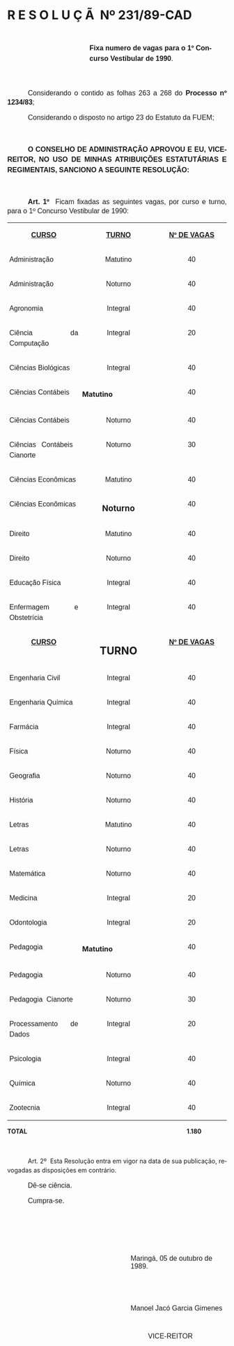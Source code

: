 <body lang=PT-BR style='tab-interval:35.4pt'>

<div class=Section1>

<p class=MsoNormal style='margin-top:0cm;margin-right:0cm;margin-bottom:10.8pt;
margin-left:14.4pt'><span style='font-size:12.0pt;mso-bidi-font-size:10.0pt;
font-family:Arial'><![if !supportEmptyParas]>&nbsp;<![endif]><o:p></o:p></span></p>

<h1>R E S O L U Ç Ã<span style="mso-spacerun: yes">  </span>Nº 231/89-CAD</h1>

<p class=MsoNormal align=center style='margin-bottom:7.2pt;text-align:center'><span
style='font-size:12.0pt;mso-bidi-font-size:10.0pt;font-family:Arial'><![if !supportEmptyParas]>&nbsp;<![endif]><o:p></o:p></span></p>

<p class=MsoNormal style='margin-top:0cm;margin-right:0cm;margin-bottom:14.4pt;
margin-left:141.6pt;line-height:18.0pt'><b><span style='font-size:12.0pt;
mso-bidi-font-size:10.0pt;font-family:Arial'>Fixa numero de vagas para o 1º
Concurso Vestibular de 1990</span></b><span style='font-size:12.0pt;mso-bidi-font-size:
10.0pt;font-family:Arial'>.<o:p></o:p></span></p>

<p class=MsoNormal style='line-height:17.4pt'><span style='font-size:12.0pt;
mso-bidi-font-size:10.0pt;font-family:Arial'><![if !supportEmptyParas]>&nbsp;<![endif]><o:p></o:p></span></p>

<p class=MsoNormal style='text-align:justify;text-indent:35.45pt;line-height:
150%'><span style='font-size:12.0pt;mso-bidi-font-size:10.0pt;font-family:Arial'>Considerando
o contido as folhas 263 a 268 do <b>Processo nº 1234/83</b>;<o:p></o:p></span></p>

<p class=MsoNormal style='text-align:justify;text-indent:35.45pt;line-height:
150%'><span style='font-size:12.0pt;mso-bidi-font-size:10.0pt;font-family:Arial'>Considerando
o disposto no artigo 23 do Esta­tuto da FUEM;<o:p></o:p></span></p>

<p class=MsoNormal style='line-height:17.4pt'><span style='font-size:12.0pt;
mso-bidi-font-size:10.0pt;font-family:Arial'><![if !supportEmptyParas]>&nbsp;<![endif]><o:p></o:p></span></p>

<p class=MsoNormal style='text-align:justify;text-indent:35.4pt;line-height:
17.4pt'><b><span style='font-size:12.0pt;mso-bidi-font-size:10.0pt;font-family:
Arial'>O CONSELHO DE ADMINISTRAÇÃO APROVOU E EU, VICE-REITOR, NO USO DE MINHAS
ATRIBUIÇÕES ESTATUTÁRIAS E REGIMENTAIS, SANCIONO A SEGUINTE RESOLUÇÃO:<o:p></o:p></span></b></p>

<p class=MsoNormal style='line-height:17.4pt'><span style='font-size:12.0pt;
mso-bidi-font-size:10.0pt;font-family:Arial'><![if !supportEmptyParas]>&nbsp;<![endif]><o:p></o:p></span></p>

<p class=MsoNormal style='text-align:justify;text-indent:35.45pt;line-height:
150%'><b><span style='font-size:12.0pt;mso-bidi-font-size:10.0pt;font-family:
Arial'>Art. 1º</span></b><span style='font-size:12.0pt;mso-bidi-font-size:10.0pt;
font-family:Arial'><span style="mso-spacerun: yes">  </span>Ficam fixadas as
seguintes vagas, por curso e turno, para o 1º Concurso Vestibular de 1990:<o:p></o:p></span></p>

<table border=0 cellspacing=0 cellpadding=0 style='border-collapse:collapse;
 mso-padding-alt:0cm 3.5pt 0cm 3.5pt'>
 <tr>
  <td width=199 valign=top style='width:149.6pt;padding:0cm 3.5pt 0cm 3.5pt'>
  <p class=MsoNormal align=center style='text-align:center;line-height:150%'><b><u><span
  style='font-size:12.0pt;mso-bidi-font-size:10.0pt;font-family:Arial'>CURSO<o:p></o:p></span></u></b></p>
  </td>
  <td width=200 valign=top style='width:149.65pt;padding:0cm 3.5pt 0cm 3.5pt'>
  <p class=MsoNormal align=center style='text-align:center;line-height:150%'><b><u><span
  style='font-size:12.0pt;mso-bidi-font-size:10.0pt;font-family:Arial'>TURNO<o:p></o:p></span></u></b></p>
  </td>
  <td width=200 valign=top style='width:149.65pt;padding:0cm 3.5pt 0cm 3.5pt'>
  <p class=MsoNormal align=center style='text-align:center;line-height:150%'><b><u><span
  style='font-size:12.0pt;mso-bidi-font-size:10.0pt;font-family:Arial'>Nº DE
  VAGAS<o:p></o:p></span></u></b></p>
  </td>
 </tr>
 <tr>
  <td width=199 valign=top style='width:149.6pt;padding:0cm 3.5pt 0cm 3.5pt'>
  <p class=MsoNormal style='text-align:justify;line-height:150%'><span
  style='font-size:12.0pt;mso-bidi-font-size:10.0pt;font-family:Arial'>Administração
  <o:p></o:p></span></p>
  </td>
  <td width=200 valign=top style='width:149.65pt;padding:0cm 3.5pt 0cm 3.5pt'>
  <p class=MsoNormal align=center style='text-align:center;line-height:150%'><span
  style='font-size:12.0pt;mso-bidi-font-size:10.0pt;font-family:Arial'>Matutino<o:p></o:p></span></p>
  </td>
  <td width=200 valign=top style='width:149.65pt;padding:0cm 3.5pt 0cm 3.5pt'>
  <p class=MsoNormal align=center style='text-align:center;line-height:150%'><span
  style='font-size:12.0pt;mso-bidi-font-size:10.0pt;font-family:Arial'>40<o:p></o:p></span></p>
  </td>
 </tr>
 <tr>
  <td width=199 valign=top style='width:149.6pt;padding:0cm 3.5pt 0cm 3.5pt'>
  <p class=MsoNormal style='text-align:justify;line-height:150%'><span
  style='font-size:12.0pt;mso-bidi-font-size:10.0pt;font-family:Arial'>Administração
  <o:p></o:p></span></p>
  </td>
  <td width=200 valign=top style='width:149.65pt;padding:0cm 3.5pt 0cm 3.5pt'>
  <p class=MsoNormal align=center style='text-align:center;line-height:150%'><span
  style='font-size:12.0pt;mso-bidi-font-size:10.0pt;font-family:Arial'>Noturno<o:p></o:p></span></p>
  </td>
  <td width=200 valign=top style='width:149.65pt;padding:0cm 3.5pt 0cm 3.5pt'>
  <p class=MsoNormal align=center style='text-align:center;line-height:150%'><span
  style='font-size:12.0pt;mso-bidi-font-size:10.0pt;font-family:Arial'>40<o:p></o:p></span></p>
  </td>
 </tr>
 <tr>
  <td width=199 valign=top style='width:149.6pt;padding:0cm 3.5pt 0cm 3.5pt'>
  <p class=MsoNormal style='text-align:justify;line-height:150%'><span
  style='font-size:12.0pt;mso-bidi-font-size:10.0pt;font-family:Arial'>Agronomia<o:p></o:p></span></p>
  </td>
  <td width=200 valign=top style='width:149.65pt;padding:0cm 3.5pt 0cm 3.5pt'>
  <p class=MsoNormal align=center style='text-align:center;line-height:150%'><span
  style='font-size:12.0pt;mso-bidi-font-size:10.0pt;font-family:Arial'>Integral<o:p></o:p></span></p>
  </td>
  <td width=200 valign=top style='width:149.65pt;padding:0cm 3.5pt 0cm 3.5pt'>
  <p class=MsoNormal align=center style='text-align:center;line-height:150%'><span
  style='font-size:12.0pt;mso-bidi-font-size:10.0pt;font-family:Arial'>40<o:p></o:p></span></p>
  </td>
 </tr>
 <tr>
  <td width=199 valign=top style='width:149.6pt;padding:0cm 3.5pt 0cm 3.5pt'>
  <p class=MsoNormal style='text-align:justify;line-height:150%'><span
  style='font-size:12.0pt;mso-bidi-font-size:10.0pt;font-family:Arial'>Ciência
  da Computação<o:p></o:p></span></p>
  </td>
  <td width=200 valign=top style='width:149.65pt;padding:0cm 3.5pt 0cm 3.5pt'>
  <p class=MsoNormal align=center style='text-align:center;line-height:150%'><span
  style='font-size:12.0pt;mso-bidi-font-size:10.0pt;font-family:Arial'>Integral<o:p></o:p></span></p>
  </td>
  <td width=200 valign=top style='width:149.65pt;padding:0cm 3.5pt 0cm 3.5pt'>
  <p class=MsoNormal align=center style='text-align:center;line-height:150%'><span
  style='font-size:12.0pt;mso-bidi-font-size:10.0pt;font-family:Arial'>20<o:p></o:p></span></p>
  </td>
 </tr>
 <tr>
  <td width=199 valign=top style='width:149.6pt;padding:0cm 3.5pt 0cm 3.5pt'>
  <p class=MsoNormal style='text-align:justify;line-height:150%'><span
  style='font-size:12.0pt;mso-bidi-font-size:10.0pt;font-family:Arial'>Ciências
  Biológicas<o:p></o:p></span></p>
  </td>
  <td width=200 valign=top style='width:149.65pt;padding:0cm 3.5pt 0cm 3.5pt'>
  <p class=MsoNormal align=center style='text-align:center;line-height:150%'><span
  style='font-size:12.0pt;mso-bidi-font-size:10.0pt;font-family:Arial'>Integral<o:p></o:p></span></p>
  </td>
  <td width=200 valign=top style='width:149.65pt;padding:0cm 3.5pt 0cm 3.5pt'>
  <p class=MsoNormal align=center style='text-align:center;line-height:150%'><span
  style='font-size:12.0pt;mso-bidi-font-size:10.0pt;font-family:Arial'>40<o:p></o:p></span></p>
  </td>
 </tr>
 <tr>
  <td width=199 valign=top style='width:149.6pt;padding:0cm 3.5pt 0cm 3.5pt'>
  <p class=MsoNormal style='text-align:justify;line-height:150%'><span
  style='font-size:12.0pt;mso-bidi-font-size:10.0pt;font-family:Arial'>Ciências
  Contábeis<o:p></o:p></span></p>
  </td>
  <td width=200 valign=top style='width:149.65pt;padding:0cm 3.5pt 0cm 3.5pt'>
  <h4>Matutino</h4>
  </td>
  <td width=200 valign=top style='width:149.65pt;padding:0cm 3.5pt 0cm 3.5pt'>
  <p class=MsoNormal align=center style='text-align:center;line-height:150%'><span
  style='font-size:12.0pt;mso-bidi-font-size:10.0pt;font-family:Arial'>40<o:p></o:p></span></p>
  </td>
 </tr>
 <tr>
  <td width=199 valign=top style='width:149.6pt;padding:0cm 3.5pt 0cm 3.5pt'>
  <p class=MsoNormal style='text-align:justify;line-height:150%'><span
  style='font-size:12.0pt;mso-bidi-font-size:10.0pt;font-family:Arial'>Ciências
  Contábeis<o:p></o:p></span></p>
  </td>
  <td width=200 valign=top style='width:149.65pt;padding:0cm 3.5pt 0cm 3.5pt'>
  <p class=MsoNormal align=center style='text-align:center;line-height:150%'><span
  style='font-size:12.0pt;mso-bidi-font-size:10.0pt;font-family:Arial'>Noturno<o:p></o:p></span></p>
  </td>
  <td width=200 valign=top style='width:149.65pt;padding:0cm 3.5pt 0cm 3.5pt'>
  <p class=MsoNormal align=center style='text-align:center;line-height:150%'><span
  style='font-size:12.0pt;mso-bidi-font-size:10.0pt;font-family:Arial'>40<o:p></o:p></span></p>
  </td>
 </tr>
 <tr>
  <td width=199 valign=top style='width:149.6pt;padding:0cm 3.5pt 0cm 3.5pt'>
  <p class=MsoNormal style='text-align:justify;line-height:150%'><span
  style='font-size:12.0pt;mso-bidi-font-size:10.0pt;font-family:Arial'>Ciências
  Contábeis  Cianorte<o:p></o:p></span></p>
  </td>
  <td width=200 valign=top style='width:149.65pt;padding:0cm 3.5pt 0cm 3.5pt'>
  <p class=MsoNormal align=center style='text-align:center;line-height:150%'><span
  style='font-size:12.0pt;mso-bidi-font-size:10.0pt;font-family:Arial'>Noturno<o:p></o:p></span></p>
  </td>
  <td width=200 valign=top style='width:149.65pt;padding:0cm 3.5pt 0cm 3.5pt'>
  <p class=MsoNormal align=center style='text-align:center;line-height:150%'><span
  style='font-size:12.0pt;mso-bidi-font-size:10.0pt;font-family:Arial'>30<o:p></o:p></span></p>
  </td>
 </tr>
 <tr>
  <td width=199 valign=top style='width:149.6pt;padding:0cm 3.5pt 0cm 3.5pt'>
  <p class=MsoNormal style='text-align:justify;line-height:150%'><span
  style='font-size:12.0pt;mso-bidi-font-size:10.0pt;font-family:Arial'>Ciências
  Econômicas<o:p></o:p></span></p>
  </td>
  <td width=200 valign=top style='width:149.65pt;padding:0cm 3.5pt 0cm 3.5pt'>
  <p class=MsoNormal align=center style='text-align:center;line-height:150%'><span
  style='font-size:12.0pt;mso-bidi-font-size:10.0pt;font-family:Arial'>Matutino<o:p></o:p></span></p>
  </td>
  <td width=200 valign=top style='width:149.65pt;padding:0cm 3.5pt 0cm 3.5pt'>
  <p class=MsoNormal align=center style='text-align:center;line-height:150%'><span
  style='font-size:12.0pt;mso-bidi-font-size:10.0pt;font-family:Arial'>40<o:p></o:p></span></p>
  </td>
 </tr>
 <tr>
  <td width=199 valign=top style='width:149.6pt;padding:0cm 3.5pt 0cm 3.5pt'>
  <p class=MsoNormal style='text-align:justify;line-height:150%'><span
  style='font-size:12.0pt;mso-bidi-font-size:10.0pt;font-family:Arial'>Ciências
  Econômicas<o:p></o:p></span></p>
  </td>
  <td width=200 valign=top style='width:149.65pt;padding:0cm 3.5pt 0cm 3.5pt'>
  <h3 align=center style='text-align:center'>Noturno<b><o:p></o:p></b></h3>
  </td>
  <td width=200 valign=top style='width:149.65pt;padding:0cm 3.5pt 0cm 3.5pt'>
  <p class=MsoNormal align=center style='text-align:center;line-height:150%'><span
  style='font-size:12.0pt;mso-bidi-font-size:10.0pt;font-family:Arial'>40<o:p></o:p></span></p>
  </td>
 </tr>
 <tr>
  <td width=199 valign=top style='width:149.6pt;padding:0cm 3.5pt 0cm 3.5pt'>
  <p class=MsoNormal style='text-align:justify;line-height:150%'><span
  style='font-size:12.0pt;mso-bidi-font-size:10.0pt;font-family:Arial'>Direito<o:p></o:p></span></p>
  </td>
  <td width=200 valign=top style='width:149.65pt;padding:0cm 3.5pt 0cm 3.5pt'>
  <p class=MsoNormal align=center style='text-align:center;line-height:150%'><span
  style='font-size:12.0pt;mso-bidi-font-size:10.0pt;font-family:Arial'>Matutino<o:p></o:p></span></p>
  </td>
  <td width=200 valign=top style='width:149.65pt;padding:0cm 3.5pt 0cm 3.5pt'>
  <p class=MsoNormal align=center style='text-align:center;line-height:150%'><span
  style='font-size:12.0pt;mso-bidi-font-size:10.0pt;font-family:Arial'>40<o:p></o:p></span></p>
  </td>
 </tr>
 <tr>
  <td width=199 valign=top style='width:149.6pt;padding:0cm 3.5pt 0cm 3.5pt'>
  <p class=MsoNormal style='text-align:justify;line-height:150%'><span
  style='font-size:12.0pt;mso-bidi-font-size:10.0pt;font-family:Arial'>Direito<o:p></o:p></span></p>
  </td>
  <td width=200 valign=top style='width:149.65pt;padding:0cm 3.5pt 0cm 3.5pt'>
  <p class=MsoNormal align=center style='text-align:center;line-height:150%'><span
  style='font-size:12.0pt;mso-bidi-font-size:10.0pt;font-family:Arial'>Noturno<o:p></o:p></span></p>
  </td>
  <td width=200 valign=top style='width:149.65pt;padding:0cm 3.5pt 0cm 3.5pt'>
  <p class=MsoNormal align=center style='text-align:center;line-height:150%'><span
  style='font-size:12.0pt;mso-bidi-font-size:10.0pt;font-family:Arial'>40<o:p></o:p></span></p>
  </td>
 </tr>
 <tr>
  <td width=199 valign=top style='width:149.6pt;padding:0cm 3.5pt 0cm 3.5pt'>
  <p class=MsoNormal style='text-align:justify;line-height:150%'><span
  style='font-size:12.0pt;mso-bidi-font-size:10.0pt;font-family:Arial'>Educação
  Física<o:p></o:p></span></p>
  </td>
  <td width=200 valign=top style='width:149.65pt;padding:0cm 3.5pt 0cm 3.5pt'>
  <p class=MsoNormal align=center style='text-align:center;line-height:150%'><span
  style='font-size:12.0pt;mso-bidi-font-size:10.0pt;font-family:Arial'>Integral<o:p></o:p></span></p>
  </td>
  <td width=200 valign=top style='width:149.65pt;padding:0cm 3.5pt 0cm 3.5pt'>
  <p class=MsoNormal align=center style='text-align:center;line-height:150%'><span
  style='font-size:12.0pt;mso-bidi-font-size:10.0pt;font-family:Arial'>40<o:p></o:p></span></p>
  </td>
 </tr>
 <tr>
  <td width=199 valign=top style='width:149.6pt;padding:0cm 3.5pt 0cm 3.5pt'>
  <p class=MsoNormal style='text-align:justify;line-height:150%'><span
  style='font-size:12.0pt;mso-bidi-font-size:10.0pt;font-family:Arial'>Enfermagem
  e Obstetrícia<o:p></o:p></span></p>
  </td>
  <td width=200 valign=top style='width:149.65pt;padding:0cm 3.5pt 0cm 3.5pt'>
  <p class=MsoNormal align=center style='text-align:center;line-height:150%'><span
  style='font-size:12.0pt;mso-bidi-font-size:10.0pt;font-family:Arial'>Integral<o:p></o:p></span></p>
  </td>
  <td width=200 valign=top style='width:149.65pt;padding:0cm 3.5pt 0cm 3.5pt'>
  <p class=MsoNormal align=center style='text-align:center;line-height:150%'><span
  style='font-size:12.0pt;mso-bidi-font-size:10.0pt;font-family:Arial'>40<o:p></o:p></span></p>
  </td>
 </tr>
 <tr>
  <td width=199 valign=top style='width:149.6pt;padding:0cm 3.5pt 0cm 3.5pt'>
  <p class=MsoNormal align=center style='text-align:center;line-height:150%'><b><u><span
  style='font-size:12.0pt;mso-bidi-font-size:10.0pt;font-family:Arial'>CURSO<o:p></o:p></span></u></b></p>
  </td>
  <td width=200 valign=top style='width:149.65pt;padding:0cm 3.5pt 0cm 3.5pt'>
  <h2 align=center style='text-align:center'>TURNO</h2>
  </td>
  <td width=200 valign=top style='width:149.65pt;padding:0cm 3.5pt 0cm 3.5pt'>
  <p class=MsoNormal align=center style='text-align:center;line-height:150%'><b><u><span
  style='font-size:12.0pt;mso-bidi-font-size:10.0pt;font-family:Arial'>Nº DE
  VAGAS<o:p></o:p></span></u></b></p>
  </td>
 </tr>
 <tr>
  <td width=199 valign=top style='width:149.6pt;padding:0cm 3.5pt 0cm 3.5pt'>
  <p class=MsoNormal style='text-align:justify;line-height:150%'><span
  style='font-size:12.0pt;mso-bidi-font-size:10.0pt;font-family:Arial'>Engenharia
  Civil<o:p></o:p></span></p>
  </td>
  <td width=200 valign=top style='width:149.65pt;padding:0cm 3.5pt 0cm 3.5pt'>
  <p class=MsoNormal align=center style='text-align:center;line-height:150%'><span
  style='font-size:12.0pt;mso-bidi-font-size:10.0pt;font-family:Arial'>Integral<o:p></o:p></span></p>
  </td>
  <td width=200 valign=top style='width:149.65pt;padding:0cm 3.5pt 0cm 3.5pt'>
  <p class=MsoNormal align=center style='text-align:center;line-height:150%'><span
  style='font-size:12.0pt;mso-bidi-font-size:10.0pt;font-family:Arial'>40<o:p></o:p></span></p>
  </td>
 </tr>
 <tr>
  <td width=199 valign=top style='width:149.6pt;padding:0cm 3.5pt 0cm 3.5pt'>
  <p class=MsoNormal style='text-align:justify;line-height:150%'><span
  style='font-size:12.0pt;mso-bidi-font-size:10.0pt;font-family:Arial'>Engenharia
  Química<o:p></o:p></span></p>
  </td>
  <td width=200 valign=top style='width:149.65pt;padding:0cm 3.5pt 0cm 3.5pt'>
  <p class=MsoNormal align=center style='text-align:center;line-height:150%'><span
  style='font-size:12.0pt;mso-bidi-font-size:10.0pt;font-family:Arial'>Integral<o:p></o:p></span></p>
  </td>
  <td width=200 valign=top style='width:149.65pt;padding:0cm 3.5pt 0cm 3.5pt'>
  <p class=MsoNormal align=center style='text-align:center;line-height:150%'><span
  style='font-size:12.0pt;mso-bidi-font-size:10.0pt;font-family:Arial'>40<o:p></o:p></span></p>
  </td>
 </tr>
 <tr>
  <td width=199 valign=top style='width:149.6pt;padding:0cm 3.5pt 0cm 3.5pt'>
  <p class=MsoNormal style='text-align:justify;line-height:150%'><span
  style='font-size:12.0pt;mso-bidi-font-size:10.0pt;font-family:Arial'>Farmácia<o:p></o:p></span></p>
  </td>
  <td width=200 valign=top style='width:149.65pt;padding:0cm 3.5pt 0cm 3.5pt'>
  <p class=MsoNormal align=center style='text-align:center;line-height:150%'><span
  style='font-size:12.0pt;mso-bidi-font-size:10.0pt;font-family:Arial'>Integral<o:p></o:p></span></p>
  </td>
  <td width=200 valign=top style='width:149.65pt;padding:0cm 3.5pt 0cm 3.5pt'>
  <p class=MsoNormal align=center style='text-align:center;line-height:150%'><span
  style='font-size:12.0pt;mso-bidi-font-size:10.0pt;font-family:Arial'>40<o:p></o:p></span></p>
  </td>
 </tr>
 <tr>
  <td width=199 valign=top style='width:149.6pt;padding:0cm 3.5pt 0cm 3.5pt'>
  <p class=MsoNormal style='text-align:justify;line-height:150%'><span
  style='font-size:12.0pt;mso-bidi-font-size:10.0pt;font-family:Arial'>Física<o:p></o:p></span></p>
  </td>
  <td width=200 valign=top style='width:149.65pt;padding:0cm 3.5pt 0cm 3.5pt'>
  <p class=MsoNormal align=center style='text-align:center;line-height:150%'><span
  style='font-size:12.0pt;mso-bidi-font-size:10.0pt;font-family:Arial'>Noturno<o:p></o:p></span></p>
  </td>
  <td width=200 valign=top style='width:149.65pt;padding:0cm 3.5pt 0cm 3.5pt'>
  <p class=MsoNormal align=center style='text-align:center;line-height:150%'><span
  style='font-size:12.0pt;mso-bidi-font-size:10.0pt;font-family:Arial'>40<o:p></o:p></span></p>
  </td>
 </tr>
 <tr>
  <td width=199 valign=top style='width:149.6pt;padding:0cm 3.5pt 0cm 3.5pt'>
  <p class=MsoNormal style='text-align:justify;line-height:150%'><span
  style='font-size:12.0pt;mso-bidi-font-size:10.0pt;font-family:Arial'>Geografia<o:p></o:p></span></p>
  </td>
  <td width=200 valign=top style='width:149.65pt;padding:0cm 3.5pt 0cm 3.5pt'>
  <p class=MsoNormal align=center style='text-align:center;line-height:150%'><span
  style='font-size:12.0pt;mso-bidi-font-size:10.0pt;font-family:Arial'>Noturno<o:p></o:p></span></p>
  </td>
  <td width=200 valign=top style='width:149.65pt;padding:0cm 3.5pt 0cm 3.5pt'>
  <p class=MsoNormal align=center style='text-align:center;line-height:150%'><span
  style='font-size:12.0pt;mso-bidi-font-size:10.0pt;font-family:Arial'>40<o:p></o:p></span></p>
  </td>
 </tr>
 <tr>
  <td width=199 valign=top style='width:149.6pt;padding:0cm 3.5pt 0cm 3.5pt'>
  <p class=MsoNormal style='text-align:justify;line-height:150%'><span
  style='font-size:12.0pt;mso-bidi-font-size:10.0pt;font-family:Arial'>História<o:p></o:p></span></p>
  </td>
  <td width=200 valign=top style='width:149.65pt;padding:0cm 3.5pt 0cm 3.5pt'>
  <p class=MsoNormal align=center style='text-align:center;line-height:150%'><span
  style='font-size:12.0pt;mso-bidi-font-size:10.0pt;font-family:Arial'>Noturno<o:p></o:p></span></p>
  </td>
  <td width=200 valign=top style='width:149.65pt;padding:0cm 3.5pt 0cm 3.5pt'>
  <p class=MsoNormal align=center style='text-align:center;line-height:150%'><span
  style='font-size:12.0pt;mso-bidi-font-size:10.0pt;font-family:Arial'>40<o:p></o:p></span></p>
  </td>
 </tr>
 <tr>
  <td width=199 valign=top style='width:149.6pt;padding:0cm 3.5pt 0cm 3.5pt'>
  <p class=MsoNormal style='text-align:justify;line-height:150%'><span
  style='font-size:12.0pt;mso-bidi-font-size:10.0pt;font-family:Arial'>Letras<o:p></o:p></span></p>
  </td>
  <td width=200 valign=top style='width:149.65pt;padding:0cm 3.5pt 0cm 3.5pt'>
  <p class=MsoNormal align=center style='text-align:center;line-height:150%'><span
  style='font-size:12.0pt;mso-bidi-font-size:10.0pt;font-family:Arial'>Matutino<o:p></o:p></span></p>
  </td>
  <td width=200 valign=top style='width:149.65pt;padding:0cm 3.5pt 0cm 3.5pt'>
  <p class=MsoNormal align=center style='text-align:center;line-height:150%'><span
  style='font-size:12.0pt;mso-bidi-font-size:10.0pt;font-family:Arial'>40<o:p></o:p></span></p>
  </td>
 </tr>
 <tr>
  <td width=199 valign=top style='width:149.6pt;padding:0cm 3.5pt 0cm 3.5pt'>
  <p class=MsoNormal style='text-align:justify;line-height:150%'><span
  style='font-size:12.0pt;mso-bidi-font-size:10.0pt;font-family:Arial'>Letras<o:p></o:p></span></p>
  </td>
  <td width=200 valign=top style='width:149.65pt;padding:0cm 3.5pt 0cm 3.5pt'>
  <p class=MsoNormal align=center style='text-align:center;line-height:150%'><span
  style='font-size:12.0pt;mso-bidi-font-size:10.0pt;font-family:Arial'>Noturno<o:p></o:p></span></p>
  </td>
  <td width=200 valign=top style='width:149.65pt;padding:0cm 3.5pt 0cm 3.5pt'>
  <p class=MsoNormal align=center style='text-align:center;line-height:150%'><span
  style='font-size:12.0pt;mso-bidi-font-size:10.0pt;font-family:Arial'>40<o:p></o:p></span></p>
  </td>
 </tr>
 <tr>
  <td width=199 valign=top style='width:149.6pt;padding:0cm 3.5pt 0cm 3.5pt'>
  <p class=MsoNormal style='text-align:justify;line-height:150%'><span
  style='font-size:12.0pt;mso-bidi-font-size:10.0pt;font-family:Arial'>Matemática<o:p></o:p></span></p>
  </td>
  <td width=200 valign=top style='width:149.65pt;padding:0cm 3.5pt 0cm 3.5pt'>
  <p class=MsoNormal align=center style='text-align:center;line-height:150%'><span
  style='font-size:12.0pt;mso-bidi-font-size:10.0pt;font-family:Arial'>Noturno<o:p></o:p></span></p>
  </td>
  <td width=200 valign=top style='width:149.65pt;padding:0cm 3.5pt 0cm 3.5pt'>
  <p class=MsoNormal align=center style='text-align:center;line-height:150%'><span
  style='font-size:12.0pt;mso-bidi-font-size:10.0pt;font-family:Arial'>40<o:p></o:p></span></p>
  </td>
 </tr>
 <tr>
  <td width=199 valign=top style='width:149.6pt;padding:0cm 3.5pt 0cm 3.5pt'>
  <p class=MsoNormal style='text-align:justify;line-height:150%'><span
  style='font-size:12.0pt;mso-bidi-font-size:10.0pt;font-family:Arial'>Medicina<o:p></o:p></span></p>
  </td>
  <td width=200 valign=top style='width:149.65pt;padding:0cm 3.5pt 0cm 3.5pt'>
  <p class=MsoNormal align=center style='text-align:center;line-height:150%'><span
  style='font-size:12.0pt;mso-bidi-font-size:10.0pt;font-family:Arial'>Integral<o:p></o:p></span></p>
  </td>
  <td width=200 valign=top style='width:149.65pt;padding:0cm 3.5pt 0cm 3.5pt'>
  <p class=MsoNormal align=center style='text-align:center;line-height:150%'><span
  style='font-size:12.0pt;mso-bidi-font-size:10.0pt;font-family:Arial'>20<o:p></o:p></span></p>
  </td>
 </tr>
 <tr>
  <td width=199 valign=top style='width:149.6pt;padding:0cm 3.5pt 0cm 3.5pt'>
  <p class=MsoNormal style='text-align:justify;line-height:150%'><span
  style='font-size:12.0pt;mso-bidi-font-size:10.0pt;font-family:Arial'>Odontologia<o:p></o:p></span></p>
  </td>
  <td width=200 valign=top style='width:149.65pt;padding:0cm 3.5pt 0cm 3.5pt'>
  <p class=MsoNormal align=center style='text-align:center;line-height:150%'><span
  style='font-size:12.0pt;mso-bidi-font-size:10.0pt;font-family:Arial'>Integral<o:p></o:p></span></p>
  </td>
  <td width=200 valign=top style='width:149.65pt;padding:0cm 3.5pt 0cm 3.5pt'>
  <p class=MsoNormal align=center style='text-align:center;line-height:150%'><span
  style='font-size:12.0pt;mso-bidi-font-size:10.0pt;font-family:Arial'>20<o:p></o:p></span></p>
  </td>
 </tr>
 <tr>
  <td width=199 valign=top style='width:149.6pt;padding:0cm 3.5pt 0cm 3.5pt'>
  <p class=MsoNormal style='text-align:justify;line-height:150%'><span
  style='font-size:12.0pt;mso-bidi-font-size:10.0pt;font-family:Arial'>Pedagogia<o:p></o:p></span></p>
  </td>
  <td width=200 valign=top style='width:149.65pt;padding:0cm 3.5pt 0cm 3.5pt'>
  <h4>Matutino</h4>
  </td>
  <td width=200 valign=top style='width:149.65pt;padding:0cm 3.5pt 0cm 3.5pt'>
  <p class=MsoNormal align=center style='text-align:center;line-height:150%'><span
  style='font-size:12.0pt;mso-bidi-font-size:10.0pt;font-family:Arial'>40<o:p></o:p></span></p>
  </td>
 </tr>
 <tr>
  <td width=199 valign=top style='width:149.6pt;padding:0cm 3.5pt 0cm 3.5pt'>
  <p class=MsoNormal style='text-align:justify;line-height:150%'><span
  style='font-size:12.0pt;mso-bidi-font-size:10.0pt;font-family:Arial'>Pedagogia<o:p></o:p></span></p>
  </td>
  <td width=200 valign=top style='width:149.65pt;padding:0cm 3.5pt 0cm 3.5pt'>
  <p class=MsoNormal align=center style='text-align:center;line-height:150%'><span
  style='font-size:12.0pt;mso-bidi-font-size:10.0pt;font-family:Arial'>Noturno<o:p></o:p></span></p>
  </td>
  <td width=200 valign=top style='width:149.65pt;padding:0cm 3.5pt 0cm 3.5pt'>
  <p class=MsoNormal align=center style='text-align:center;line-height:150%'><span
  style='font-size:12.0pt;mso-bidi-font-size:10.0pt;font-family:Arial'>40<o:p></o:p></span></p>
  </td>
 </tr>
 <tr>
  <td width=199 valign=top style='width:149.6pt;padding:0cm 3.5pt 0cm 3.5pt'>
  <p class=MsoNormal style='text-align:justify;line-height:150%'><span
  style='font-size:12.0pt;mso-bidi-font-size:10.0pt;font-family:Arial'>Pedagogia
   Cianorte<o:p></o:p></span></p>
  </td>
  <td width=200 valign=top style='width:149.65pt;padding:0cm 3.5pt 0cm 3.5pt'>
  <p class=MsoNormal align=center style='text-align:center;line-height:150%'><span
  style='font-size:12.0pt;mso-bidi-font-size:10.0pt;font-family:Arial'>Noturno<o:p></o:p></span></p>
  </td>
  <td width=200 valign=top style='width:149.65pt;padding:0cm 3.5pt 0cm 3.5pt'>
  <p class=MsoNormal align=center style='text-align:center;line-height:150%'><span
  style='font-size:12.0pt;mso-bidi-font-size:10.0pt;font-family:Arial'>30<o:p></o:p></span></p>
  </td>
 </tr>
 <tr>
  <td width=199 valign=top style='width:149.6pt;padding:0cm 3.5pt 0cm 3.5pt'>
  <p class=MsoNormal style='text-align:justify;line-height:150%'><span
  style='font-size:12.0pt;mso-bidi-font-size:10.0pt;font-family:Arial'>Processamento
  de Dados<o:p></o:p></span></p>
  </td>
  <td width=200 valign=top style='width:149.65pt;padding:0cm 3.5pt 0cm 3.5pt'>
  <p class=MsoNormal align=center style='text-align:center;line-height:150%'><span
  style='font-size:12.0pt;mso-bidi-font-size:10.0pt;font-family:Arial'>Integral<o:p></o:p></span></p>
  </td>
  <td width=200 valign=top style='width:149.65pt;padding:0cm 3.5pt 0cm 3.5pt'>
  <p class=MsoNormal align=center style='text-align:center;line-height:150%'><span
  style='font-size:12.0pt;mso-bidi-font-size:10.0pt;font-family:Arial'>20<o:p></o:p></span></p>
  </td>
 </tr>
 <tr>
  <td width=199 valign=top style='width:149.6pt;padding:0cm 3.5pt 0cm 3.5pt'>
  <p class=MsoNormal style='text-align:justify;line-height:150%'><span
  style='font-size:12.0pt;mso-bidi-font-size:10.0pt;font-family:Arial'>Psicologia<o:p></o:p></span></p>
  </td>
  <td width=200 valign=top style='width:149.65pt;padding:0cm 3.5pt 0cm 3.5pt'>
  <p class=MsoNormal align=center style='text-align:center;line-height:150%'><span
  style='font-size:12.0pt;mso-bidi-font-size:10.0pt;font-family:Arial'>Integral<o:p></o:p></span></p>
  </td>
  <td width=200 valign=top style='width:149.65pt;padding:0cm 3.5pt 0cm 3.5pt'>
  <p class=MsoNormal align=center style='text-align:center;line-height:150%'><span
  style='font-size:12.0pt;mso-bidi-font-size:10.0pt;font-family:Arial'>40<o:p></o:p></span></p>
  </td>
 </tr>
 <tr>
  <td width=199 valign=top style='width:149.6pt;padding:0cm 3.5pt 0cm 3.5pt'>
  <p class=MsoNormal style='text-align:justify;line-height:150%'><span
  style='font-size:12.0pt;mso-bidi-font-size:10.0pt;font-family:Arial'>Química<o:p></o:p></span></p>
  </td>
  <td width=200 valign=top style='width:149.65pt;padding:0cm 3.5pt 0cm 3.5pt'>
  <p class=MsoNormal align=center style='text-align:center;line-height:150%'><span
  style='font-size:12.0pt;mso-bidi-font-size:10.0pt;font-family:Arial'>Noturno<o:p></o:p></span></p>
  </td>
  <td width=200 valign=top style='width:149.65pt;padding:0cm 3.5pt 0cm 3.5pt'>
  <p class=MsoNormal align=center style='text-align:center;line-height:150%'><span
  style='font-size:12.0pt;mso-bidi-font-size:10.0pt;font-family:Arial'>40<o:p></o:p></span></p>
  </td>
 </tr>
 <tr>
  <td width=199 valign=top style='width:149.6pt;padding:0cm 3.5pt 0cm 3.5pt'>
  <p class=MsoNormal style='text-align:justify;line-height:150%'><span
  style='font-size:12.0pt;mso-bidi-font-size:10.0pt;font-family:Arial'>Zootecnia<o:p></o:p></span></p>
  </td>
  <td width=200 valign=top style='width:149.65pt;padding:0cm 3.5pt 0cm 3.5pt'>
  <p class=MsoNormal align=center style='text-align:center;line-height:150%'><span
  style='font-size:12.0pt;mso-bidi-font-size:10.0pt;font-family:Arial'>Integral<o:p></o:p></span></p>
  </td>
  <td width=200 valign=top style='width:149.65pt;padding:0cm 3.5pt 0cm 3.5pt'>
  <p class=MsoNormal align=center style='text-align:center;line-height:150%'><span
  style='font-size:12.0pt;mso-bidi-font-size:10.0pt;font-family:Arial'>40<o:p></o:p></span></p>
  </td>
 </tr>
</table>

<p class=MsoCaption><b>TOTAL</b><span style='mso-tab-count:8'>                                                                                             </span><b>1.180<o:p></o:p></b></p>

<p class=MsoBodyTextIndent style='margin-left:0cm;text-align:justify;
text-indent:35.45pt;line-height:150%'><![if !supportEmptyParas]>&nbsp;<![endif]><o:p></o:p></p>

<p class=MsoBodyTextIndent style='margin-left:0cm;text-align:justify;
text-indent:35.45pt;line-height:150%'>Art. 2º<span style='font-weight:normal;
mso-bidi-font-weight:bold'><span style="mso-spacerun: yes">  </span>Esta
Resolução entra em vigor na data de sua publicação, revogadas as disposições em
contrário.<o:p></o:p></span></p>

<p class=MsoNormal style='text-align:justify;text-indent:35.45pt;line-height:
150%'><span style='font-size:12.0pt;mso-bidi-font-size:10.0pt;font-family:Arial;
mso-bidi-font-weight:bold'>Dê-se ciência.<o:p></o:p></span></p>

<p class=MsoNormal style='text-align:justify;text-indent:35.45pt;line-height:
150%'><span style='font-size:12.0pt;mso-bidi-font-size:10.0pt;font-family:Arial;
mso-bidi-font-weight:bold'>Cumpra-se.<o:p></o:p></span></p>

<p class=MsoNormal style='text-align:justify;text-indent:35.45pt;line-height:
150%'><b style='mso-bidi-font-weight:normal'><span style='font-size:12.0pt;
mso-bidi-font-size:10.0pt;font-family:Arial'><![if !supportEmptyParas]>&nbsp;<![endif]><o:p></o:p></span></b></p>

<p class=MsoNormal style='margin-left:9.0pt'><b style='mso-bidi-font-weight:
normal'><span style='font-size:12.0pt;mso-bidi-font-size:10.0pt;font-family:
Arial'><![if !supportEmptyParas]>&nbsp;<![endif]><o:p></o:p></span></b></p>

<p class=MsoNormal style='margin-left:9.0pt'><b style='mso-bidi-font-weight:
normal'><span style='font-size:12.0pt;mso-bidi-font-size:10.0pt;font-family:
Arial'><![if !supportEmptyParas]>&nbsp;<![endif]><o:p></o:p></span></b></p>

<p class=MsoNormal style='margin-left:212.4pt'><span style='font-size:12.0pt;
mso-bidi-font-size:10.0pt;font-family:Arial;mso-bidi-font-weight:bold'>Maringá,
05 de outubro de 1989.<o:p></o:p></span></p>

<p class=MsoNormal style='margin-left:212.4pt'><span style='font-size:12.0pt;
mso-bidi-font-size:10.0pt;font-family:Arial;mso-bidi-font-weight:bold'><![if !supportEmptyParas]>&nbsp;<![endif]><o:p></o:p></span></p>

<p class=MsoNormal style='margin-left:212.4pt'><span lang=ES-TRAD
style='font-size:12.0pt;mso-bidi-font-size:10.0pt;font-family:Arial;mso-ansi-language:
ES-TRAD;mso-bidi-font-weight:bold'><![if !supportEmptyParas]>&nbsp;<![endif]><o:p></o:p></span></p>

<p class=MsoNormal style='margin-left:212.4pt'><span lang=ES-TRAD
style='font-size:12.0pt;mso-bidi-font-size:10.0pt;font-family:Arial;mso-ansi-language:
ES-TRAD;mso-bidi-font-weight:bold'>Manoel Jacó Garcia Gimenes<o:p></o:p></span></p>

<p class=MsoNormal style='margin-left:212.4pt'><span lang=ES-TRAD
style='font-size:12.0pt;mso-bidi-font-size:10.0pt;font-family:Arial;mso-ansi-language:
ES-TRAD;mso-bidi-font-weight:bold'><span style="mso-spacerun: yes">       
</span><o:p></o:p></span></p>

<p class=MsoNormal style='margin-left:212.4pt'><span lang=ES-TRAD
style='font-size:12.0pt;mso-bidi-font-size:10.0pt;font-family:Arial;mso-ansi-language:
ES-TRAD;mso-bidi-font-weight:bold'><span style="mso-spacerun: yes">        
</span>VICE-REITOR</span><b style='mso-bidi-font-weight:normal'><span
lang=ES-TRAD style='font-size:12.0pt;mso-bidi-font-size:10.0pt;font-family:
Arial;mso-ansi-language:ES-TRAD'><o:p></o:p></span></b></p>

</div>

</body>
